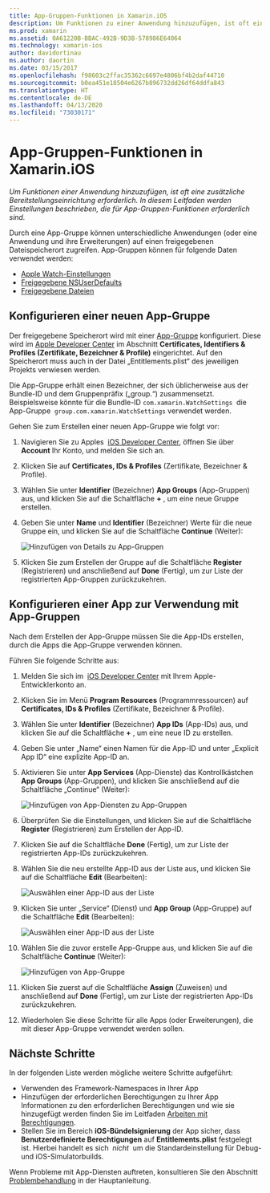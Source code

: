 ```yaml
---
title: App-Gruppen-Funktionen in Xamarin.iOS
description: Um Funktionen zu einer Anwendung hinzuzufügen, ist oft eine zusätzliche Bereitstellungseinrichtung erforderlich. In diesem Leitfaden werden Einstellungen beschrieben, die für App-Gruppen-Funktionen erforderlich sind.
ms.prod: xamarin
ms.assetid: 0A61220B-BBAC-492B-9D3B-578986E64064
ms.technology: xamarin-ios
author: davidortinau
ms.author: daortin
ms.date: 03/15/2017
ms.openlocfilehash: f98603c2ffac35362c6697e4806bf4b2daf44710
ms.sourcegitcommit: b0ea451e18504e6267b896732dd26df64ddfa843
ms.translationtype: HT
ms.contentlocale: de-DE
ms.lasthandoff: 04/13/2020
ms.locfileid: "73030171"
---
```

# <a name="app-group-capabilities-in-xamarinios"></a>App-Gruppen-Funktionen in Xamarin.iOS

_Um Funktionen einer Anwendung hinzuzufügen, ist oft eine zusätzliche Bereitstellungseinrichtung erforderlich. In diesem Leitfaden werden Einstellungen beschrieben, die für App-Gruppen-Funktionen erforderlich sind._

Durch eine App-Gruppe können unterschiedliche Anwendungen (oder eine Anwendung und ihre Erweiterungen) auf einen freigegebenen Dateispeicherort zugreifen. App-Gruppen können für folgende Daten verwendet werden:

* [Apple Watch-Einstellungen](~/ios/watchos/app-fundamentals/settings.md)
* [Freigegebene NSUserDefaults](~/ios/app-fundamentals/user-defaults.md)
* [Freigegebene Dateien](~/ios/watchos/app-fundamentals/parent-app.md#files)

## <a name="configure-a-new-app-group"></a>Konfigurieren einer neuen App-Gruppe

Der freigegebene Speicherort wird mit einer [App-Gruppe](https://developer.apple.com/library/content/documentation/Miscellaneous/Reference/EntitlementKeyReference/Chapters/EnablingAppSandbox.html#//apple_ref/doc/uid/TP40011195-CH4-SW19) konfiguriert. Diese wird im [Apple Developer Center](https://developer.apple.com/account/) im Abschnitt **Certificates, Identifiers & Profiles (Zertifikate, Bezeichner & Profile)** eingerichtet. Auf den Speicherort muss auch in der Datei „Entitlements.plist“ des jeweiligen Projekts verwiesen werden.

Die App-Gruppe erhält einen Bezeichner, der sich üblicherweise aus der Bundle-ID und dem Gruppenpräfix („group.“) zusammensetzt. Beispielsweise könnte für die Bundle-ID `com.xamarin.WatchSettings`  die App-Gruppe  `group.com.xamarin.WatchSettings` verwendet werden.

Gehen Sie zum Erstellen einer neuen App-Gruppe wie folgt vor:

1. Navigieren Sie zu Apples  [iOS Developer Center](https://developer.apple.com/account/), öffnen Sie über **Account** Ihr Konto, und melden Sie sich an.
2. Klicken Sie auf **Certificates, IDs & Profiles** (Zertifikate, Bezeichner & Profile).
3. Wählen Sie unter **Identifier** (Bezeichner) **App Groups** (App-Gruppen) aus, und klicken Sie auf die Schaltfläche **+** , um eine neue Gruppe erstellen.
4. Geben Sie unter **Name** und **Identifier** (Bezeichner) Werte für die neue Gruppe ein, und klicken Sie auf die Schaltfläche **Continue** (Weiter): 
   
    ![Hinzufügen von Details zu App-Gruppen](app-groups-capabilities-images/image52.png)

5. Klicken Sie zum Erstellen der Gruppe auf die Schaltfläche **Register** (Registrieren) und anschließend auf **Done** (Fertig), um zur Liste der registrierten App-Gruppen zurückzukehren.

## <a name="configure-an-app-to-use-app-groups"></a>Konfigurieren einer App zur Verwendung mit App-Gruppen

Nach dem Erstellen der App-Gruppe müssen Sie die App-IDs erstellen, durch die Apps die App-Gruppe verwenden können.

Führen Sie folgende Schritte aus:

1. Melden Sie sich im  [iOS Developer Center](https://developer.apple.com/account/) mit Ihrem Apple-Entwicklerkonto an.
2. Klicken Sie im Menü **Program Resources** (Programmressourcen) auf **Certificates, IDs & Profiles** (Zertifikate, Bezeichner & Profile).
3. Wählen Sie unter **Identifier** (Bezeichner) **App IDs** (App-IDs) aus, und klicken Sie auf die Schaltfläche **+** , um eine neue ID zu erstellen.
4. Geben Sie unter „Name“ einen Namen für die App-ID und unter „Explicit App ID“ eine explizite App-ID an.
5. Aktivieren Sie unter **App Services** (App-Dienste) das Kontrollkästchen **App Groups** (App-Gruppen), und klicken Sie anschließend auf die Schaltfläche „Continue“ (Weiter):

    ![Hinzufügen von App-Diensten zu App-Gruppen](app-groups-capabilities-images/image53.png)

6. Überprüfen Sie die Einstellungen, und klicken Sie auf die Schaltfläche **Register** (Registrieren) zum Erstellen der App-ID.
7. Klicken Sie auf die Schaltfläche **Done** (Fertig), um zur Liste der registrierten App-IDs zurückzukehren.
8. Wählen Sie die neu erstellte App-ID aus der Liste aus, und klicken Sie auf die Schaltfläche **Edit** (Bearbeiten):

    ![Auswählen einer App-ID aus der Liste](app-groups-capabilities-images/image54.png)

9. Klicken Sie unter „Service“ (Dienst) und **App Group** (App-Gruppe) auf die Schaltfläche **Edit** (Bearbeiten):

    ![Auswählen einer App-ID aus der Liste](app-groups-capabilities-images/image55.png)

10. Wählen Sie die zuvor erstelle App-Gruppe aus, und klicken Sie auf die Schaltfläche **Continue** (Weiter):

    ![Hinzufügen von App-Gruppe](app-groups-capabilities-images/image56.png)

11. Klicken Sie zuerst auf die Schaltfläche **Assign** (Zuweisen) und anschließend auf **Done** (Fertig), um zur Liste der registrierten App-IDs zurückzukehren.
12. Wiederholen Sie diese Schritte für alle Apps (oder Erweiterungen), die mit dieser App-Gruppe verwendet werden sollen.

## <a name="next-steps"></a>Nächste Schritte

In der folgenden Liste werden mögliche weitere Schritte aufgeführt:

* Verwenden des Framework-Namespaces in Ihrer App
* Hinzufügen der erforderlichen Berechtigungen zu Ihrer App Informationen zu den erforderlichen Berechtigungen und wie sie hinzugefügt werden finden Sie im Leitfaden [Arbeiten mit Berechtigungen](~/ios/deploy-test/provisioning/entitlements.md).
* Stellen Sie im Bereich **iOS-Bündelsignierung** der App sicher, dass **Benutzerdefinierte Berechtigungen** auf **Entitlements.plist** festgelegt ist. Hierbei handelt es sich  _nicht_  um die Standardeinstellung für Debug- und iOS-Simulatorbuilds.

Wenn Probleme mit App-Diensten auftreten, konsultieren Sie den Abschnitt [Problembehandlung](~/ios/deploy-test/provisioning/capabilities/index.md) in der Hauptanleitung.
